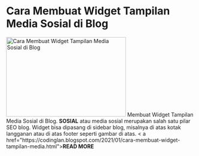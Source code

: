 # Cara Membuat Widget Tampilan Media Sosial di Blog
<img alt="Cara Membuat Widget Tampilan Media Sosial di Blog" data-original-height="400" data-original-width="600" src="https://1.bp.blogspot.com/-B2WUyp9rsBA/YBPIJd3CmiI/AAAAAAAABEs/LGDa8D4JQ6k9KRErQs1hnUoZPkcdVHVnwCLcBGAsYHQ/w320-h213/widgetsosial.png" title="Cara Membuat Widget Tampilan Media Sosial di Blog" width="320" height="213" border="0">
Membuat Widget Tampilan Media Sosial di Blog. <b>SOSIAL</b> atau media sosial merupakan salah satu pilar SEO blog. Widget bisa dipasang di sidebar blog, misalnya di atas kotak langganan atau di atas footer seperti gambar di atas. < a href="https://codinglan.blogspot.com/2021/01/cara-membuat-widget-tampilan-media.html"><b>READ MORE</b></a>
